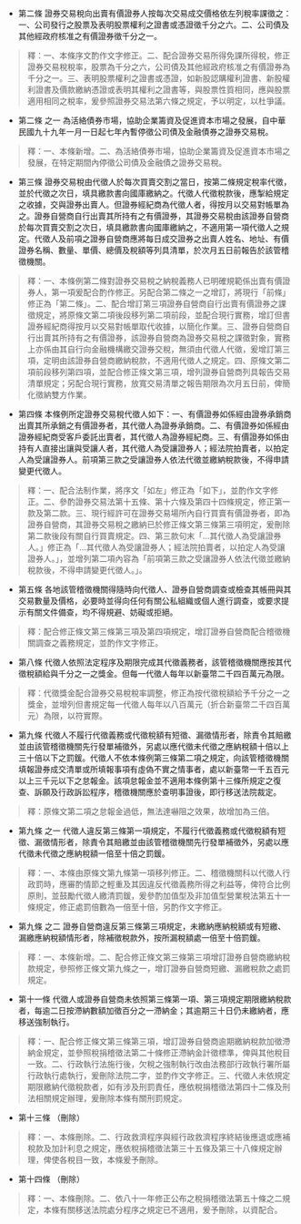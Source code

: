 * 第二條 證券交易稅向出賣有價證券人按每次交易成交價格依左列稅率課徵之：一、公司發行之股票及表明股票權利之證書或憑證徵千分之六。二、公司債及其他經政府核准之有價證券徵千分之一。

> 釋：一、本條序文酌作文字修正。二、配合證券交易所得免課所得稅，修正證券交易稅稅率，股票為千分之六，公司債及其他經政府核准之有價證券為千分之一。三、表明股票權利之證書或憑證，如新股認購權利證書、新股權利證書及價款繳納憑證或表明其權利之證書等，與股票性質相同，應與股票適用相同之稅率，爰參照證券交易法第六條之規定，予以明定，以杜爭議。

* 第二條 之一 為活絡債券市場，協助企業籌資及促進資本市場之發展，自中華民國九十九年一月一日起七年內暫停徵公司債及金融債券之證券交易稅。

> 釋：一、本條新增。二、為活絡債券市場，協助企業籌資及促進資本市場之發展，在特定期間內停徵公司債及金融債之證券交易稅。

* 第三條 證券交易稅由代徵人於每次買賣交割之當日，按第二條規定稅率代徵，並於代徵之次日，填具繳款書向國庫繳納之。代徵人代徵稅款後，應掣給規定之收據，交與證券出賣人。但證券經紀商為代徵人者，得按月以交易對帳單為之。證券自營商自行出賣其所持有之有價證券，其證券交易稅由該證券自營商於每次買賣交割之次日，填具繳款書向國庫繳納之，不適用第一項代徵人之規定。代徵人及前項之證券自營商應將每日成交證券之出賣人姓名、地址、有價證券名稱、數量、單價、總價及稅額等列具清單，於次月五日前報告於該管稽徵機關。

> 釋：一、本條例第二條對證券交易稅之納稅義務人已明確規範係出賣有價證券人，第一項爰配合酌作修正。另配合第二條之一之增訂，將現行「前條」修正為「第二條」。二、配合增訂第三項證券自營商自行出賣有價證券之課徵規定，將原條文第二項後段移列第二項前段，並配合現行實務，增訂但書證券經紀商得按月以交易對帳單取代收據，以簡化作業。三、證券自營商自行出賣其所持有之有價證券，該證券自營商為證券交易稅之課徵對象，實務上亦係由其自行向金融機構繳交證券交稅，無須由代徵人代徵，爰增訂第三項，定明由該證券自營商繳納稅款，不適用代徵人之規定。四、原條文第二項前段移列第四項，並配合修正條文第三項，增列證券自營商列具報告交易清單規定；另配合現行實務，放寬交易清單之報告期限為次月五日前，俾簡化徵納雙方作業。

* 第四條 本條例所定證券交易稅代徵人如下：一、有價證券如係經由證券承銷商出賣其所承銷之有價證券者，其代徵人為證券承銷商。二、有價證券如係經由證券經紀商受客戶委託出賣者，其代徵人為證券經紀商。三、有價證券如係由持有人直接出讓與受讓人者，其代徵人為受讓證券人；經法院拍賣者，以拍定人為受讓證券人。前項第三款之受讓證券人依法代徵並繳納稅款後，不得申請變更代徵人。

> 釋：一、配合法制作業，將序文「如左」修正為「如下」，並酌作文字修正。二、參酌證券交易法第十五條、第十六條及第四十四條規定，修正第一款及第二款。三、現行經許可在證券交易場所內自行買賣有價證券者，即為證券自營商，其證券交易稅之繳納已於修正條文第三條第三項明定，爰刪除第二款後段有關自行買賣規定。四、第三款句末「…其代徵人為受讓證券人。」修正為「…其代徵人為受讓證券人；經法院拍賣者，以拍定人為受讓證券人。」，並增列第二項內容為「前項第三款之受讓證券人依法代徵並繳納稅款後，不得申請變更代徵人。」。

* 第五條 各地該管稽徵機關得隨時向代徵人、證券自營商調查或檢查其帳冊與其交易數量及價格，必要時並得向任何有關公私組織或個人進行調查，或要求提示有關文件備查，均不得規避、妨礙或拒絕。

> 釋：配合修正條文第三條第三項及第四項規定，增訂證券自營商配合稽徵機關調查之義務規定，並酌作文字修正。

* 第八條 代徵人依照法定程序及期限完成其代徵義務者，該管稽徵機關應按其代徵稅額給與千分之一之獎金。但每一代徵人每年以新臺幣二千四百萬元為限。

> 釋：代徵獎金配合證券交易稅稅率調整，修正為按代徵稅額給予千分之一之獎金，並增列但書規定每一代徵人每年以八百萬元（折合新臺幣二千四百萬元）為限，以符實際。

* 第九條 代徵人不履行代徵義務或代徵稅額有短徵、漏徵情形者，除責令其賠繳並由該管稽徵機關先行發單補徵外，另處以應代徵未代徵之應納稅額十倍以上三十倍以下之罰鍰。代徵人不依本條例第三條第二項之規定，向該管稽徵機關填報證券成交清單或所填報事項有虛偽不實之情事者，處以新臺幣一千五百元以上三千元以下之怠報金。該項怠報金並不適用本條例第十三條所規定之復查、訴願及行政訴訟程序，稽徵機關應於查明事證後，即行移送法院裁定。

> 釋：原條文第二項之怠報金過低，無法達嚇阻之效果，故增加為三倍。

* 第九條 之一 代徵人違反第三條第一項規定，不履行代徵義務或代徵稅額有短徵、漏徵情形者，除責令其賠繳並由該管稽徵機關先行發單補徵外，另處以應代徵未代徵之應納稅額一倍至十倍之罰鍰。

> 釋：一、本條由原條文第九條第一項移列修正。二、稽徵機關科以代徵人行政罰時，應審酌情節之輕重及其因違反代徵義務所得之利益等，俾符合比例原則，並鼓勵代徵人繳清罰鍰，爰參酌加值型及非加值型營業稅法第五十一條規定，修正處罰倍數為一倍至十倍，另酌作文字修正。

* 第九條 之二 證券自營商違反第三條第三項規定，未繳納應納稅額或有短繳、漏繳應納稅額情形者，除補徵稅款外，按所漏稅額處一倍至十倍罰鍰。

> 釋：一、本條新增。二、配合修正條文第三條第三項增訂證券自營商繳納稅款規定，參照修正條文第九條之一，增訂證券自營商短繳、漏繳稅款之處罰規定。

* 第十一條 代徵人或證券自營商未依照第三條第一項、第三項規定期限繳納稅款者，每逾二日按滯納數額加徵百分之一滯納金；其逾期三十日仍未繳納者，應移送強制執行。

> 釋：一、配合修正條文第三條第三項，增訂證券自營商逾期繳納稅款加徵滯納金規定，並參照稅捐稽徵法第二十條修正滯納金計徵標準，俾與其他稅目一致。二、行政執行法施行後，欠稅之強制執行改由法務部行政執行署所屬行政執行處執行，爰刪除法院二字，並酌作文字修正。三、代徵人未依規定期限繳納代徵稅款者，如有涉及刑罰責任，應依稅捐稽徵法第四十二條及刑法相關規定辦理，爰刪除本條有關刑罰規定。

* 第十三條 （刪除）

> 釋：一、本條刪除。二、行政救濟程序與經行政救濟程序終結後應退或應補稅款及加計利息之規定，應依稅捐稽徵法第三十五條及第三十八條規定辦理，俾使各稅目一致，本條爰予刪除。

* 第十四條 （刪除）

> 釋：一、本條刪除。二、依八十一年修正公布之稅捐稽徵法第五十條之二規定，本條有關移送法院處分程序之規定已不適用，爰予刪除，以資配合。

